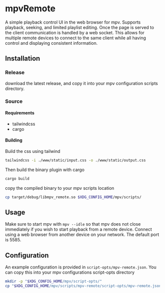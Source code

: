 # mpvRemote
A simple playback control UI in the web browser for mpv. Supports playback, seeking, and limited playlist editing.
Once the page is served to the client communication is handled by a web socket. This allows for multiple remote devices to connect to the same client while all having control and displaying consistent information.

## Installation
### Release
download the latest release, and copy it into your mpv configuration scripts directory.

### Source
#### Requirements
- tailwindcss
- cargo

#### Building
Build the css using tailwind
```bash
tailwindcss -i ./www/static/input.css -o ./www/static/output.css
```
Then build the binary plugin with cargo
```bash
cargo build
```
copy the compiled binary to your mpv scripts location
```bash
cp target/debug/libmpv_remote.so $XDG_CONFIG_HOME/mpv/scripts/
```

## Usage
Make sure to start mpv with `mpv --idle` so that mpv does not close immediately if you wish to start playback from a remote device.
Connect using a web browser from another device on your network. The default port is 5585.

## Configuration
An example configuration is provided in `script-opts/mpv-remote.json`. You can copy this into your mpv configurations script-opts directory
```bash
mkdir -p "$XDG_CONFIG_HOME/mpv/script-opts/" 
cp "$XDG_CONFIG_HOME/mpv/scripts/mpv-remote/script-opts/mpv-remote.json" "$XDG_CONFIG_HOME/mpv/script-opts/" 
```
